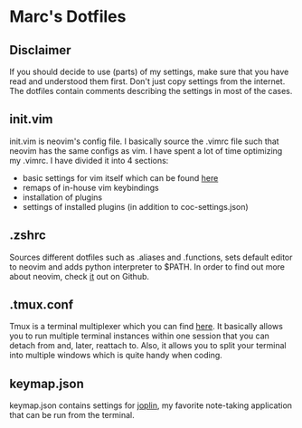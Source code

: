 # Marc's Dotfiles

## Disclaimer

If you should decide to use (parts) of my settings, make sure that you have read and understood them first. Don't just copy settings from the internet.
The dotfiles contain comments describing the settings in most of the cases.

## init.vim

init.vim is neovim's config file. I basically source the .vimrc file such that neovim has the same configs as vim.
I have spent a lot of time optimizing my .vimrc. I have divided it into 4 sections:
- basic settings for vim itself which can be found [here](http://vimdoc.sourceforge.net/htmldoc/options.html)
- remaps of in-house vim keybindings
- installation of plugins
- settings of installed plugins (in addition to coc-settings.json)

## .zshrc

Sources different dotfiles such as .aliases and .functions, sets default editor to neovim and adds python interpreter to $PATH.
In order to find out more about neovim, check [it](https://github.com/neovim/neovim) out on Github.

## .tmux.conf

Tmux is a terminal multiplexer which you can find [here](https://github.com/tmux/tmux). It basically allows you to run multiple terminal instances within one session that you can detach from and, later, reattach to. Also, it allows you to split your terminal into multiple windows which is quite handy when coding.

## keymap.json

keymap.json contains settings for [joplin](https://github.com/laurent22/joplin), my favorite note-taking application that can be run from the terminal.
